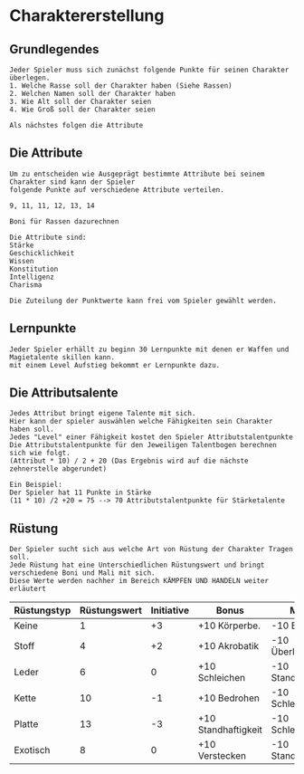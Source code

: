 # Charaktererstellung


## Grundlegendes

```
Jeder Spieler muss sich zunächst folgende Punkte für seinen Charakter überlegen. 
1. Welche Rasse soll der Charakter haben (Siehe Rassen)
2. Welchen Namen soll der Charakter haben 
3. Wie Alt soll der Charakter seien 
4. Wie Groß soll der Charakter seien

Als nächstes folgen die Attribute

```

## Die Attribute

```
Um zu entscheiden wie Ausgeprägt bestimmte Attribute bei seinem Charakter sind kann der Spieler
folgende Punkte auf verschiedene Attribute verteilen. 

9, 11, 11, 12, 13, 14

Boni für Rassen dazurechnen

Die Attribute sind: 
Stärke
Geschicklichkeit
Wissen
Konstitution
Intelligenz
Charisma

Die Zuteilung der Punktwerte kann frei vom Spieler gewählt werden. 
```

## Lernpunkte
```
Jeder Spieler erhällt zu beginn 30 Lernpunkte mit denen er Waffen und Magietalente skillen kann.
mit einem Level Aufstieg bekommt er Lernpunkte dazu. 
```
## Die Attributsalente

```
Jedes Attribut bringt eigene Talente mit sich. 
Hier kann der spieler auswählen welche Fähigkeiten sein Charakter haben soll. 
Jedes "Level" einer Fähigkeit kostet den Spieler Attributstalentpunkte
Die Attributstalentpunkte für den Jeweiligen Talentbogen berechnen sich wie folgt.
(Attribut * 10) / 2 + 20 (Das Ergebnis wird auf die nächste zehnerstelle abgerundet)

Ein Beispiel: 
Der Spieler hat 11 Punkte in Stärke
(11 * 10) /2 +20 = 75 --> 70 Attributstalentpunkte für Stärketalente 

```

## Rüstung

```
Der Spieler sucht sich aus welche Art von Rüstung der Charakter Tragen soll. 
Jede Rüstung hat eine Unterschiedlichen Rüstungswert und bringt verschiedene Boni und Mali mit sich.
Diese Werte werden nachher im Bereich KÄMPFEN UND HANDELN weiter erläutert
``` 

| Rüstungstyp | Rüstungswert | Initiative | Bonus               | Malus               |
| ----------- | ------------ | ---------- | ------------------- | ------------------- |
| Keine       | 1            | +3         | +10 Körperbe.       | -10 Bedrohen        |
| Stoff       | 4            | +2         | +10 Akrobatik       | -10 Überleben       |
| Leder       | 6            | 0          | +10 Schleichen      | -10 Standhaftigkeit |
| Kette       | 10           | -1         | +10 Bedrohen        | -10 Schleichen      |
| Platte      | 13           | -3         | +10 Standhaftigkeit | -10 Schleichen      |
| Exotisch    | 8            | 0          | +10 Verstecken      | -10 Standhaftigkeit |